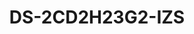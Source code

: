 ---
id: 4
title: "DS-2CD2H23G2-IZS"
slug: "network-4"
subTitle: "2 MP AcuSense Motorized Varifocal Turret Camera"
category: "networkcamera"
imgCard: "/src/assets/images/networkcamera/DS-2CD2H23G2-IZS/DS-2CD2H23G2-IZS-1.png"
imgAlt: "DS-2CD2H23G2-IZS"
thumbnails: [
  "/src/assets/images/networkcamera/DS-2CD2H23G2-IZS/DS-2CD2H23G2-IZS-1.png",
  "/src/assets/images/networkcamera/DS-2CD2H23G2-IZS/DS-2CD2H23G2-IZS-2.png",
  "/src/assets/images/networkcamera/DS-2CD2H23G2-IZS/DS-2CD2H23G2-IZS-3.png",
]
features: [
  "2 MP high-resolution imaging",
  "Motorized varifocal lens for easy installation and monitoring",
  "120 dB WDR for clear images in backlit environments",
  "H.265+ compression for optimized storage",
  "IP67 water and dust resistance, IK10 vandal-proof",
  "Deep learning for human and vehicle classification",
]
rating: 4
reviewCount: 50
specifications: {
  Camera: {
    Image_Sensor: "1/2.8\" Progressive Scan CMOS",
    Max_Resolution: "1920 × 1080",
    Min_Illumination: "Color: 0.005 Lux @ (F1.6, AGC ON), B/W: 0 Lux with IR",
    Shutter_Time: "1/3 s to 1/100,000 s",
    Day_Night: "IR cut filter",
    Angle_Adjustment: "Pan: 0° to 360°, Tilt: 0° to 75°, Rotate: 0° to 360°"
  },
  Lens: {
    Lens_Type: "Varifocal lens, motorized lens, 2.8 to 12 mm",
    Focal_Length_FOV: {
      "2.8 to 12 mm": "Horizontal FOV 106.6° to 31.7°, Vertical FOV 54.7° to 17.7°, Diagonal FOV 130.3° to 36.4°"
    },
    Lens_Mount: "Ø14",
    Iris_Type: "Fixed",
    Aperture: "F1.6"
  },
  Video: {
    Main_Stream: {
      "50_Hz": "25 fps (1920 × 1080, 1280 × 720)",
      "60_Hz": "30 fps (1920 × 1080, 1280 × 720)"
    },
    Sub_Stream: {
      "50_Hz": "25 fps (640 × 480, 640 × 360)",
      "60_Hz": "30 fps (640 × 480, 640 × 360)"
    },
    Third_Stream: {
      "50_Hz": "10 fps (1920 × 1080, 1280 × 720, 640 × 480, 640 × 360)",
      "60_Hz": "10 fps (1920 × 1080, 1280 × 720, 640 × 480, 640 × 360)"
    },
    Video_Compression: {
      Main_Stream: "H.265/H.264/H.264+/H.265+",
      Sub_Stream: "H.265/H.264/MJPEG",
      Third_Stream: "H.265/H.264"
    },
    Video_Bit_Rate: "32 Kbps to 8 Mbps",
    H264_Type: "Baseline Profile, Main Profile, High Profile",
    H265_Type: "Main Profile",
    Bit_Rate_Control: "CBR, VBR",
    Scalable_Video_Coding: "H.264 and H.265 encoding",
    Region_of_Interest: "1 fixed region for main stream and sub-stream"
  },
  Audio: {
    Audio_Compression: "G.711/G.722.1/G.726/MP2L2/PCM/MP3/AAC-LC",
    Audio_Bit_Rate: "64 Kbps (G.711ulaw/G.711alaw)/16 Kbps (G.722.1)/16 Kbps (G.726)/32 to 192 Kbps (MP2L2)/8 to 320 Kbps (MP3)/16 to 64 Kbps (AAC-LC)",
    Audio_Sampling_Rate: "8 kHz/16 kHz/32 kHz/44.1 kHz/48 kHz",
    Environment_Noise_Filtering: "Yes"
  }
}
---